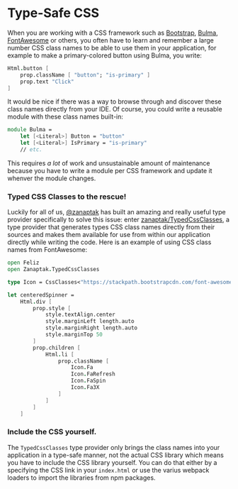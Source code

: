 # Type-Safe CSS

When you are working with a CSS framework such as [Bootstrap](https://getbootstrap.com/), [Bulma](https://bulma.io/), [FontAwesome](https://fontawesome.com/) or others, you often have to learn and remember a large number CSS class names to be able to use them in your application, for example to make a primary-colored button using Bulma, you write:
```fs
Html.button [
    prop.className [ "button"; "is-primary" ]
    prop.text "Click"
]
```
It would be nice if there was a way to browse through and discover these class names directly from your IDE. Of course, you could write a reusable module with these class names built-in:
```fs
module Bulma =
    let [<Literal>] Button = "button"
    let [<Literal>] IsPrimary = "is-primary"
    // etc.
```
This requires *a lot* of work and unsustainable amount of maintenance because you have to write a module per CSS framework and update it whenver the module changes.

### Typed CSS Classes to the rescue!

Luckily for all of us, [@zanaptak](https://github.com/zanaptak) has built an amazing and really useful type provider specifically to solve this issue: enter [zanaptak/TypedCssClasses](https://github.com/zanaptak/TypedCssClasses), a type provider that generates types CSS class names directly from their sources and makes them available for use from within our application directly while writing the code. Here is an example of using CSS class names from FontAwesome:

```fs
open Feliz
open Zanaptak.TypedCssClasses

type Icon = CssClasses<"https://stackpath.bootstrapcdn.com/font-awesome/4.7.0/css/font-awesome.min.css", Naming.PascalCase>

let centeredSpinner =
    Html.div [
        prop.style [
            style.textAlign.center
            style.marginLeft length.auto
            style.marginRight length.auto
            style.marginTop 50
        ]
        prop.children [
            Html.li [
                prop.className [
                    Icon.Fa
                    Icon.FaRefresh
                    Icon.FaSpin
                    Icon.Fa3X
                ]
            ]
        ]
    ]
```

### Include the CSS yourself.

The `TypedCssClasses` type provider only brings the class names into your application in a type-safe manner, not the actual CSS library which means you have to include the CSS library yourself. You can do that either by a specifying the CSS link in your `index.html` or use the varius webpack loaders to import the libraries from npm packages.